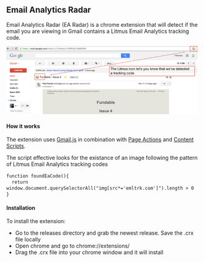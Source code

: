 Email Analytics Radar
-----

Email Analytics Radar (EA Radar) is a chrome extension that will detect if the email you are viewing in Gmail contains a Litmus Email Analytics tracking code. 

![alt text](https://raw.githubusercontent.com/brendanc/earadar/master/radar_example.png "EA Radar in action")

#### How it works

The extension uses [Gmail.js](https://github.com/KartikTalwar/gmail.js) in combination with [Page Actions](https://developer.chrome.com/extensions/pageAction) and [Content Scripts](https://developer.chrome.com/extensions/content_scripts).

The script effective looks for the existance of an image following the pattern of Litmus Email Analytics tracking codes 

```
function foundEaCode(){
  return window.document.querySelectorAll("img[src*='emltrk.com']").length > 0
}
```

#### Installation

To install the extension:
 - Go to the releases directory and grab the newest release.  Save the .crx file locally
 - Open chrome and go to chrome://extensions/
 - Drag the .crx file into your chrome window and it will install
